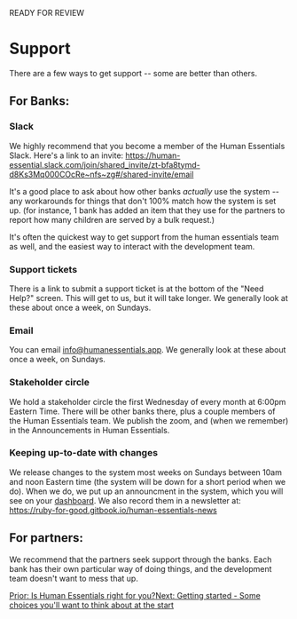 READY FOR REVIEW
# Support

There are a few ways to get support -- some are better than others.
## For Banks:
### Slack 
We highly recommend that you become a member of the Human Essentials Slack.  Here's a link to an invite:  https://human-essential.slack.com/join/shared_invite/zt-bfa8tymd-d8Ks3Mq000COcRe~nfs~zg#/shared-invite/email

It's a good place to ask about how other banks *actually* use the system 
    -- any workarounds for things that don't 100% match how the system is set up.
       (for instance, 1 bank has added an item that they use for the partners to report how many children are served by a bulk request.)

It's often the quickest way to get support from the human essentials team as well, and the easiest way to interact with the development team.
### Support tickets
There is a link to submit a support ticket is at the bottom of the "Need Help?"  screen.   This will get to us, 
    but it will take longer.  We generally look at these about once a week, on Sundays.
### Email

You can email info@humanessentials.app.   We generally look at these about once a week, on Sundays.

### Stakeholder circle
We hold a stakeholder circle the first Wednesday of every month at 6:00pm Eastern Time.  There will be other banks there, plus a couple members of the Human Essentials team.
We publish the zoom, and (when we remember) in the Announcements in Human Essentials.


### Keeping up-to-date with changes
We release changes to the system most weeks on Sundays between 10am and noon Eastern time (the system will be down for a short period when we do).   When we do, we put up an announcment in the system, which you will see on your [dashboard](essentials_dashboard.md).   We also record them in a newsletter at: https://ruby-for-good.gitbook.io/human-essentials-news 




## For partners:
We recommend that the partners seek support through the banks.  Each bank has their own particular way of doing things, and the development team doesn't want to mess that up.

[Prior: Is Human Essentials right for you?](intro_i.md)[Next: Getting started - Some choices you'll want to think about at the start](getting_started_choices.md)